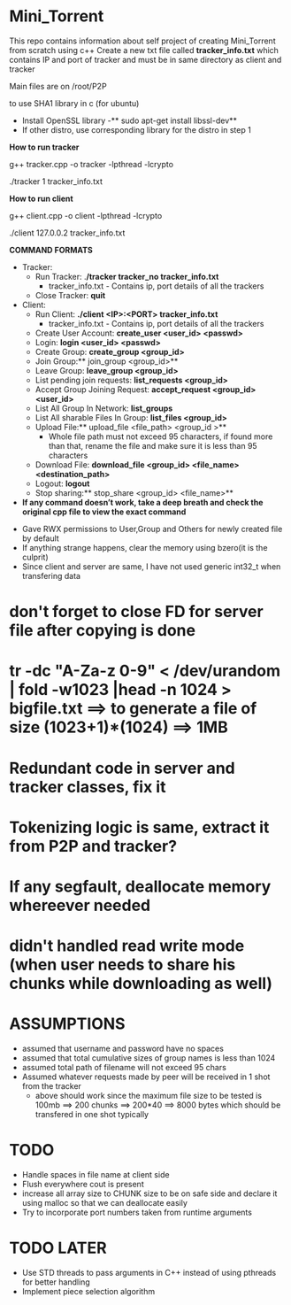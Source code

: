# Mini_Torrent

This repo contains information about self project of creating Mini_Torrent from scratch using c++
Create a new txt file called **tracker_info.txt** which contains IP and port of tracker and must be in same directory as client and tracker

Main files are on /root/P2P

to use SHA1 library in c (for ubuntu)

- Install OpenSSL library -** sudo apt-get install libssl-dev**
- If other distro, use corresponding library for the distro in step 1

**How to run tracker**

g++ tracker.cpp -o tracker -lpthread -lcrypto

./tracker 1 tracker_info.txt

**How to run client**

g++ client.cpp -o client -lpthread -lcrypto

./client 127.0.0.2 tracker_info.txt

**COMMAND FORMATS**

- Tracker:
  - Run Tracker: .**/tracker tracker_no tracker_info.txt**
    - tracker_info.txt - Contains ip, port details of all the trackers
  - Close Tracker: **quit**
- Client:
  - Run Client: **./client &lt;IP>:&lt;PORT> tracker_info.txt**
    - tracker_info.txt - Contains ip, port details of all the trackers
  - Create User Account: **create_user &lt;user_id> &lt;passwd>**
  - Login: **login &lt;user_id> &lt;passwd>**
  - Create Group: **create_group &lt;group_id>**
  - Join Group:** join_group &lt;group_id>**
  - Leave Group: **leave_group &lt;group_id>**
  - List pending join requests: **list_requests &lt;group_id>**
  - Accept Group Joining Request: **accept_request &lt;group_id> &lt;user_id>**
  - List All Group In Network: **list_groups**
  - List All sharable Files In Group: **list_files &lt;group_id>**
  - Upload File:** upload_file &lt;file_path> &lt;group_id >**
    - Whole file path must not exceed 95 characters, if found more than that, rename the file and make sure it is less than 95 characters
  - Download File: **download_file &lt;group_id> &lt;file_name> &lt;destination_path>**
  - Logout: **logout**
  - Stop sharing:** stop_share &lt;group_id> &lt;file_name>**
- **If any command doesn’t work, take a deep breath and check the original cpp file to view the exact command**

* Gave RWX permissions to User,Group and Others for newly created file by default
* If anything strange happens, clear the memory using bzero(it is the culprit)
* Since client and server are same, I have not used generic int32_t when transfering data

# **don't forget to close FD for server file after copying is done**

# tr -dc "A-Za-z 0-9" < /dev/urandom | fold -w1023 |head -n 1024 > bigfile.txt ==> to generate a file of size (1023+1)\*(1024) ==> 1MB

# Redundant code in server and tracker classes, fix it

# Tokenizing logic is same, extract it from P2P and tracker?

# If any segfault, deallocate memory whereever needed

# didn't handled read write mode (when user needs to share his chunks while downloading as well)

# ASSUMPTIONS

- assumed that username and password have no spaces
- assumed that total cumulative sizes of group names is less than 1024
- assumed total path of filename will not exceed 95 chars
- Assumed whatever requests made by peer will be received in 1 shot from the tracker
  - above should work since the maximum file size to be tested is 100mb ==> 200 chunks ==> 200\*40 ==> 8000 bytes which should be transfered in one shot typically

# TODO

- Handle spaces in file name at client side
- Flush everywhere cout is present
- increase all array size to CHUNK size to be on safe side and declare it using malloc so that we can deallocate easily
- Try to incorporate port numbers taken from runtime arguments

# TODO LATER

- Use STD threads to pass arguments in C++ instead of using pthreads for better handling
- Implement piece selection algorithm
